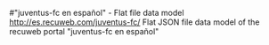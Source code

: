 #"juventus-fc en español" - Flat file data model
http://es.recuweb.com/juventus-fc/
Flat JSON file data model of the recuweb portal "juventus-fc en español"
